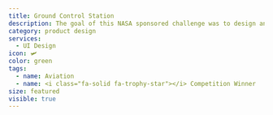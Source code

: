 ```yaml
---
title: Ground Control Station
description: The goal of this NASA sponsored challenge was to design an effective interface for simultaneously managing multiple autonomous vehicles.
category: product design
services:
  - UI Design
icon: 🛩
color: green
tags:
  - name: Aviation
  - name: <i class="fa-solid fa-trophy-star"></i> Competition Winner
size: featured
visible: true
---
```

